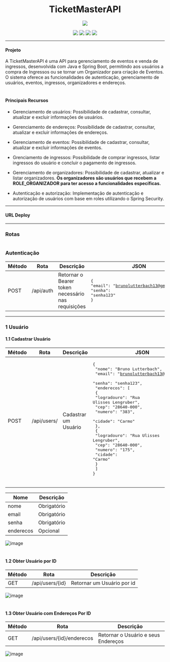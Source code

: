# <h1 align="center"> TicketMasterAPI </h1>
<p align="center">
<img src="http://img.shields.io/static/v1?label=STATUS&message=%20FINALIZADO&color=black&style=for-the-badge"/>
</p>

<p align="center">
<img src="https://img.shields.io/badge/java-%23ED8B00.svg?style=for-the-badge&logo=java&logoColor=white"/>
<img src="https://img.shields.io/badge/spring-%236DB33F.svg?style=for-the-badge&logo=spring&logoColor=white"/>
<img src="https://img.shields.io/badge/MySQL-005C84?style=for-the-badge&logo=mysql&logoColor=white">
<img src="https://img.shields.io/badge/PayPal-00457C?style=for-the-badge&logo=paypal&logoColor=white">
</p>
<hr>

#### Projeto
A TicketMasterAPI é uma API para gerenciamento de eventos e venda de ingressos, desenvolvida com Java e Spring Boot, permitindo aos usuários a compra de Ingressos ou se tornar um Organizador para criação de Eventos. 
O sistema oferece as funcionalidades de autenticação, gerenciamento de usuários, eventos, ingressos, organizadores e endereços.

#
#### Principais Recursos

- Gerenciamento de usuários: Possibilidade de cadastrar, consultar, atualizar e excluir informações de usuários.

- Gerenciamento de endereços: Possibilidade de cadastrar, consultar, atualizar e excluir informações de endereços.

- Gerenciamento de eventos: Possibilidade de cadastrar, consultar, atualizar e excluir informações de eventos.

- Grenciamento de ingressos: Possibilidade de comprar ingressos, listar ingressos do usuário e concluir o pagamento de ingressos.

- Gerenciamento de organizadores: Possibilidade de cadastrar, atualizar e listar organizadores. __Os organizadores são usuários que recebem a ROLE_ORGANIZADOR para ter acesso a funcionalidades específicas.__

- Autenticação e autorização: Implementação de autenticação e autorização de usuários com base em roles utilizando o Spring Security.


<hr>

#### URL Deploy
> 

<hr>


### Rotas
#
### Autenticação
| Método      | Rota        | Descrição | JSON |
| ----------- | ----------- | ---------- | ----------  |
| POST         | /api/auth       | Retornar o Bearer token <br> necessário nas requisições |  <pre>{<br>"email": "brunolutterbach13@gmail.com",<br>"senha": "senha123"<br>}</pre>|

<hr>


### 1 Usuário
#### 1.1 Cadastrar Usuário
| Método | Rota | Descrição            | JSON | 
| --- | --- |----------------------| --- | 
|POST | /api/users/ | Cadastrar um Usuário | <pre>{<br>  "nome": "Bruno Lutterbach",<br/>  "email": "brunolutterbach13@gmail.com",<br/>  "senha": "senha123",<br/>  "enderecos": [<br>     {<br>        "logradouro": "Rua Ulisses Lengruber", <br>        "cep": "28640-000",<br>        "numero": "383",<br>        "cidade": "Carmo"<br>      },  <br>      {<br>        "logradouro": "Rua Ulisses Lengruber",<br>        "cep": "28640-000",<br>        "numero": "175",<br>        "cidade": "Carmo"<br>      }<br>   ]<br>}</p>
</pre> |

| Nome  | Descrição   | 
| --- |-------------| 
|nome | Obrigatório |
|email | Obrigatório |
|senha | Obrigatório |
|enderecos | Opcional    |

![image](https://github.com/BrunoLutterbach/TicketMasterAPI/assets/95001637/7e9df6b6-983f-41eb-9db7-9514536ead9c)


#
#### 1.2 Obter Usuário por ID

| Método | Rota            | Descrição                  | 
| --- |-----------------|----------------------------| 
|GET | /api/users/{id} | Retornar um Usuário por id |

![image](https://github.com/BrunoLutterbach/TicketMasterAPI/assets/95001637/4e76ff08-a58e-4b98-a51b-44a12a9c8975)

#

#### 1.3 Obter Usuário com Endereços Por ID

| Método | Rota                      | Descrição                           |
|--------|---------------------------|-------------------------------------|
| GET    | /api/users/{id}/enderecos | Retornar o Usuário e seus Endereços |

![image](https://github.com/BrunoLutterbach/TicketMasterAPI/assets/95001637/2240320d-3f26-4580-a4d4-b26bd82dbb28)

#





